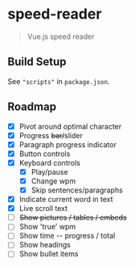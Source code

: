 # speed-reader

> Vue.js speed reader

## Build Setup

See `"scripts"` in `package.json`.

## Roadmap

- [x] Pivot around optimal character
- [x] Progress ~~bar/~~slider
- [x] Paragraph progress indicator
- [x] Button controls
- [x] Keyboard controls
  - [x] Play/pause
  - [x] Change wpm
  - [x] Skip sentences/paragraphs
- [x] Indicate current word in text
- [x] Live scroll text
- [ ] ~~Show pictures / tables / embeds~~
- [ ] Show 'true' wpm
- [ ] Show time -- progress / total
- [ ] Show headings
- [ ] Show bullet items
